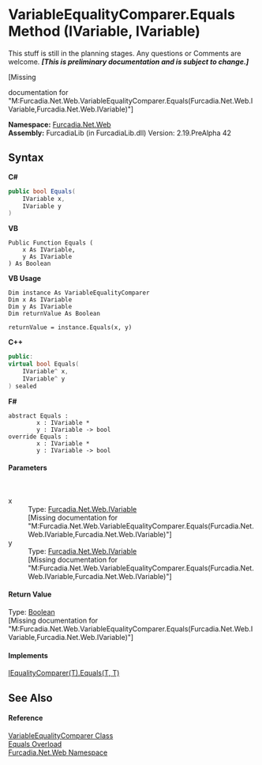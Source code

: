 # VariableEqualityComparer.Equals Method (IVariable, IVariable)
This stuff is still in the planning stages. Any questions or Comments are welcome. _**\[This is preliminary documentation and is subject to change.\]**_

\[Missing <summary> documentation for "M:Furcadia.Net.Web.VariableEqualityComparer.Equals(Furcadia.Net.Web.IVariable,Furcadia.Net.Web.IVariable)"\]

**Namespace:**&nbsp;<a href="N_Furcadia_Net_Web">Furcadia.Net.Web</a><br />**Assembly:**&nbsp;FurcadiaLib (in FurcadiaLib.dll) Version: 2.19.PreAlpha 42

## Syntax

**C#**<br />
``` C#
public bool Equals(
	IVariable x,
	IVariable y
)
```

**VB**<br />
``` VB
Public Function Equals ( 
	x As IVariable,
	y As IVariable
) As Boolean
```

**VB Usage**<br />
``` VB Usage
Dim instance As VariableEqualityComparer
Dim x As IVariable
Dim y As IVariable
Dim returnValue As Boolean

returnValue = instance.Equals(x, y)
```

**C++**<br />
``` C++
public:
virtual bool Equals(
	IVariable^ x, 
	IVariable^ y
) sealed
```

**F#**<br />
``` F#
abstract Equals : 
        x : IVariable * 
        y : IVariable -> bool 
override Equals : 
        x : IVariable * 
        y : IVariable -> bool 
```


#### Parameters
&nbsp;<dl><dt>x</dt><dd>Type: <a href="T_Furcadia_Net_Web_IVariable">Furcadia.Net.Web.IVariable</a><br />\[Missing <param name="x"/> documentation for "M:Furcadia.Net.Web.VariableEqualityComparer.Equals(Furcadia.Net.Web.IVariable,Furcadia.Net.Web.IVariable)"\]</dd><dt>y</dt><dd>Type: <a href="T_Furcadia_Net_Web_IVariable">Furcadia.Net.Web.IVariable</a><br />\[Missing <param name="y"/> documentation for "M:Furcadia.Net.Web.VariableEqualityComparer.Equals(Furcadia.Net.Web.IVariable,Furcadia.Net.Web.IVariable)"\]</dd></dl>

#### Return Value
Type: <a href="http://msdn2.microsoft.com/en-us/library/a28wyd50" target="_blank">Boolean</a><br />\[Missing <returns> documentation for "M:Furcadia.Net.Web.VariableEqualityComparer.Equals(Furcadia.Net.Web.IVariable,Furcadia.Net.Web.IVariable)"\]

#### Implements
<a href="http://msdn2.microsoft.com/en-us/library/ms132154" target="_blank">IEqualityComparer(T).Equals(T, T)</a><br />

## See Also


#### Reference
<a href="T_Furcadia_Net_Web_VariableEqualityComparer">VariableEqualityComparer Class</a><br /><a href="Overload_Furcadia_Net_Web_VariableEqualityComparer_Equals">Equals Overload</a><br /><a href="N_Furcadia_Net_Web">Furcadia.Net.Web Namespace</a><br />